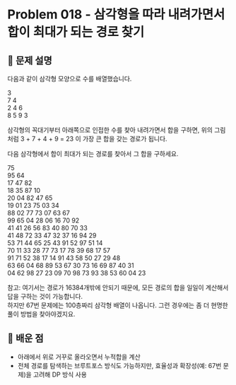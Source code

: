 # Problem 018 - 삼각형을 따라 내려가면서 합이 최대가 되는 경로 찾기 
 
## 📝 문제 설명

다음과 같이 삼각형 모양으로 수를 배열했습니다.

3  
7 4  
2 4 6  
8 5 9 3

삼각형의 꼭대기부터 아래쪽으로 인접한 수를 찾아 내려가면서 합을 구하면, 위의 그림처럼 3 + 7 + 4 + 9 = 23 이 가장 큰 합을 갖는 경로가 됩니다.

다음 삼각형에서 합이 최대가 되는 경로를 찾아서 그 합을 구하세요.

75  
95 64  
17 47 82  
18 35 87 10  
20 04 82 47 65  
19 01 23 75 03 34  
88 02 77 73 07 63 67  
99 65 04 28 06 16 70 92  
41 41 26 56 83 40 80 70 33  
41 48 72 33 47 32 37 16 94 29  
53 71 44 65 25 43 91 52 97 51 14  
70 11 33 28 77 73 17 78 39 68 17 57  
91 71 52 38 17 14 91 43 58 50 27 29 48  
63 66 04 68 89 53 67 30 73 16 69 87 40 31  
04 62 98 27 23 09 70 98 73 93 38 53 60 04 23

참고: 여기서는 경로가 16384개밖에 안되기 때문에, 모든 경로의 합을 일일이 계산해서 답을 구하는 것이 가능합니다.  
하지만 67번 문제에는 100층짜리 삼각형 배열이 나옵니다. 그런 경우에는 좀 더 현명한 풀이 방법을 찾아야겠지요.

## 🧠 배운 점

- 아래에서 위로 거꾸로 올라오면서 누적합을 계산
- 전체 경로를 탐색하는 브루트포스 방식도 가능하지만, 효율성과 확장성(예: 67번 문제)을 고려해 DP 방식 사용
